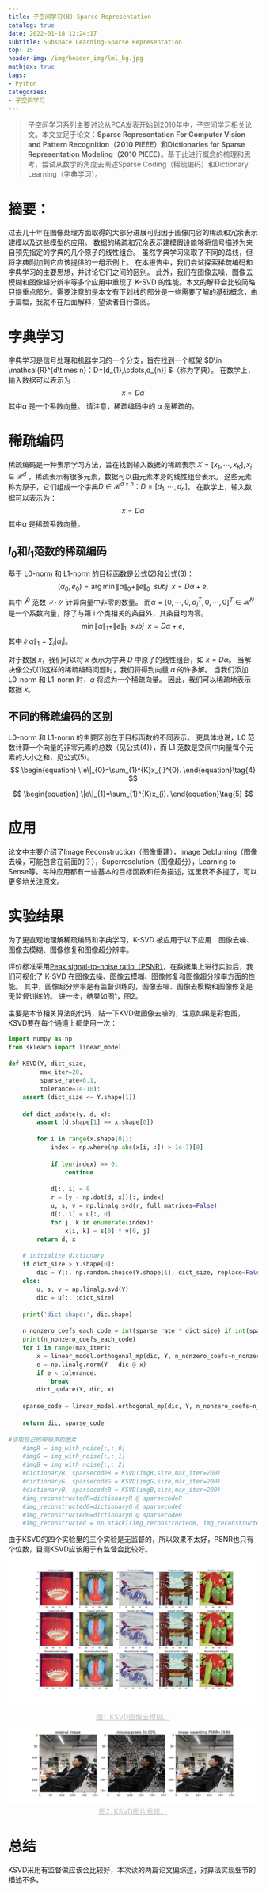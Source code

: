 ```yaml
---
title: 子空间学习(8)-Sparse Representation
catalog: true
date: 2022-01-18 12:24:17
subtitle: Subspace Learning-Sparse Representation
top: 15
header-img: /img/header_img/lml_bg.jpg
mathjax: true
tags:
- Python
categories:
- 子空间学习
---
```


> 子空间学习系列主要讨论从PCA发表开始到2010年中，子空间学习相关论文。本文立足于论文：**Sparse Representation For Computer Vision and**
> **Pattern Recognition（2010 PIEEE）**和**Dictionaries for Sparse Representation Modeling（2010 PIEEE）**。基于此进行概念的梳理和思考，尝试从数学的角度去阐述Sparse Coding（稀疏编码）和Dictionary Learning（字典学习）。

# 摘要：

过去几十年在图像处理方面取得的大部分进展可归因于图像内容的稀疏和冗余表示建模以及这些模型的应用。 数据的稀疏和冗余表示建模假设能够将信号描述为来自预先指定的字典的几个原子的线性组合。 虽然字典学习采取了不同的路线，但将字典附加到它应该提供的一组示例上。 在本报告中，我们尝试探索稀疏编码和字典学习的主要思想，并讨论它们之间的区别。 此外，我们在图像去噪、图像去模糊和图像超分辨率等多个应用中重现了 K-SVD 的性能。本文的解释会比较简略只提重点部分。需要注意的是本文有下划线的部分是一些需要了解的基础概念，由于篇幅，我就不在后面解释，望读者自行查阅。

# 字典学习

字典学习是信号处理和机器学习的一个分支，旨在找到一个框架 $D\in \mathcal{R}^{d\times n}：D=[d_{1},\cdots,d_{n}] $（称为字典）。 在数学上，输入数据可以表示为：
$$
x=D\alpha
$$
其中$\alpha$ 是一个系数向量。 请注意，稀疏编码中的 $\alpha$ 是稀疏的。

# 稀疏编码

稀疏编码是一种表示学习方法，旨在找到输入数据的稀疏表示 $X=[x_{1},\cdots,x_{K}],x_{i}\in \mathcal{R}^{d }$ ，稀疏表示有很多元素，数据可以由元素本身的线性组合表示。 这些元素称为原子，它们组成一个字典$D\in \mathcal{R}^{d\times n}：D=[d_{1},\cdots,d_{n}]$。 在数学上，输入数据可以表示为：
$$
x=D\alpha \tag{1}
$$
其中$\alpha$ 是稀疏系数向量。

## $l_{0}$和$l_{1}$范数的稀疏编码

基于 L0-norm 和 L1-norm 的目标函数是公式(2)和公式(3)：
$$
\begin{equation}
    (\alpha_{0},e_{0})=\arg \min \|\alpha\|_{0}+\|e\|_{0} \ \ subj \ \ x=D\alpha+e,
\end{equation}\tag{2}
$$
其中 $\mathcal{l}^{0}$ 范数 $\|\cdot\|$ 计算向量中非零的数量。 而$\alpha=[0,\cdots,0,\alpha_{i}^{T},0,\cdots,0]^{T}\in \mathcal{R}^{N}$是一个系数向量，除了与第 i 个类相关的条目外，其条目均为零。
$$
\begin{equation}
    \min \|\alpha\|_{1}+\|e\|_{1}\ \ subj \ \ x=D\alpha+e,
\end{equation}\tag{3}
$$
其中$\|\alpha\|_{1}=\sum_{i}|\alpha_{i}|$。

对于数据 $x$，我们可以将 $x$ 表示为字典 $D$ 中原子的线性组合，如 $x=D\alpha$。 当解决像公式(1)这样的稀疏编码问题时，我们将得到向量 $\alpha$ 的许多解。 当我们添加 L0-norm 和 L1-norm 时，$\alpha$ 将成为一个稀疏向量。 因此，我们可以稀疏地表示数据 $x$。

## 不同的稀疏编码的区别

L0-norm 和 L1-norm 的主要区别在于目标函数的不同表示。 更具体地说，L0 范数计算一个向量的非零元素的总数（见公式(4)），而 L1 范数是空间中向量每个元素的大小之和，见公式(5)。
$$
\begin{equation}
    \|e\|_{0}=\sum_{1}^{K}x_{i}^{0}.
\end{equation}\tag{4}
$$

$$
\begin{equation}
    \|e\|_{1}=\sum_{1}^{K}x_{i}.
\end{equation}\tag{5}
$$

# 应用

论文中主要介绍了Image Reconstruction（图像重建），Image Deblurring（图像去噪，可能包含在前面的？），Superresolution（图像超分），Learning to Sense等。每种应用都有一些基本的目标函数和任务描述，这里我不多提了，可以更多地关注原文。

# 实验结果

为了更直观地理解稀疏编码和字典学习，K-SVD 被应用于以下应用：图像去噪、图像去模糊、图像修复和图像超分辨率。

评价标准采用<u>Peak signal-to-noise ratio（PSNR）</u>，在数据集上进行实验后，我们可视化了 K-SVD 在图像去噪、图像去模糊、图像修复和图像超分辨率方面的性能。 其中，图像超分辨率是有监督训练的，图像去噪、图像去模糊和图像修复是无监督训练的。 进一步，结果如图1，图2。

主要是本节相关算法的代码，贴一下KVD做图像去噪的，注意如果是彩色图，KSVD要在每个通道上都使用一次：

```python
import numpy as np
from sklearn import linear_model

def KSVD(Y, dict_size,
         max_iter=20,
         sparse_rate=0.1,
         tolerance=1e-10):
    assert (dict_size <= Y.shape[1])

    def dict_update(y, d, x):
        assert (d.shape[1] == x.shape[0])

        for i in range(x.shape[0]):
            index = np.where(np.abs(x[i, :]) > 1e-7)[0]

            if len(index) == 0:
                continue

            d[:, i] = 0
            r = (y - np.dot(d, x))[:, index]
            u, s, v = np.linalg.svd(r, full_matrices=False)
            d[:, i] = u[:, 0]
            for j, k in enumerate(index):
                x[i, k] = s[0] * v[0, j]
        return d, x

    # initialize dictionary
    if dict_size > Y.shape[0]:
        dic = Y[:, np.random.choice(Y.shape[1], dict_size, replace=False)]
    else:
        u, s, v = np.linalg.svd(Y)
        dic = u[:, :dict_size]

    print('dict shape:', dic.shape)

    n_nonzero_coefs_each_code = int(sparse_rate * dict_size) if int(sparse_rate * dict_size) > 0 else 1
    print(n_nonzero_coefs_each_code)
    for i in range(max_iter):
        x = linear_model.orthogonal_mp(dic, Y, n_nonzero_coefs=n_nonzero_coefs_each_code)
        e = np.linalg.norm(Y - dic @ x)
        if e < tolerance:
            break
        dict_update(Y, dic, x)

    sparse_code = linear_model.orthogonal_mp(dic, Y, n_nonzero_coefs=n_nonzero_coefs_each_code)

    return dic, sparse_code

#读取自己的带噪声的图片
    #imgR = img_with_noise[:,:,0]
    #imgG = img_with_noise[:,:,1]
    #imgB = img_with_noise[:,:,2]
    #dictionaryR, sparsecodeR = KSVD(imgR,size,max_iter=200)
    #dictionaryG, sparsecodeG = KSVD(imgG,size,max_iter=200)
    #dictionaryB, sparsecodeB = KSVD(imgB,size,max_iter=200)
    #img_reconstructedR=dictionaryR @ sparsecodeR
    #img_reconstructedG=dictionaryG @ sparsecodeG
    #img_reconstructedB=dictionaryB @ sparsecodeB
    #img_reconstructed = np.stack((img_reconstructedR, img_reconstructedG, img_reconstructedB), axis=2)#去噪后的图片
```

由于KSVD的四个实验里的三个实验是无监督的，所以效果不太好，PSNR也只有个位数，目测KSVD应该用于有监督会比较好。
<img src="子空间学习(8)-Sparse Representation\Image_debluring.png" alt="LLE-Val" style="zoom:90%;" />

<center style="color:#C0C0C0;text-decoration:underline">图1. KSVD图像去模糊。</center>
<img src="子空间学习(8)-Sparse Representation\inpainting_yiding.png" alt="LLE-Val" style="zoom:90%;" />

<center style="color:#C0C0C0;text-decoration:underline">图2. KSVD图片重建。</center>


# 总结

KSVD采用有监督做应该会比较好，本次读的两篇论文偏综述，对算法实现细节的描述不多。



 